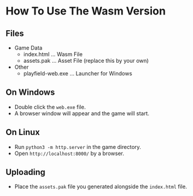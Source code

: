 How To Use The Wasm Version
===========================

## Files

- Game Data
    - index.html       ... Wasm File
    - assets.pak       ... Asset File (replace this by your own)
- Other
    - playfield-web.exe ... Launcher for Windows

## On Windows

- Double click the `web.exe` file.
- A browser window will appear and the game will start.

## On Linux

- Run `python3 -m http.server` in the game directory.
- Open `http://localhost:8000/` by a browser.

## Uploading

- Place the `assets.pak` file you generated alongside the `index.html` file.
